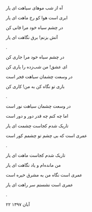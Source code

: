 <!-- 
.. title: در وسعت چشمان سیاهت ای یار...
.. slug: dar-vosate-chashmane-siahat-ey-yar
.. date: 2018-11-13 20:11:26 UTC
.. tags: رباعی, رباعی پیوسته
.. category: 
.. link: 
.. description: 
.. type: text
-->



آه از شب موهای سیاهت ای یار

ابری است هوا کو رخ ماهت ای یار

در چشم سیاه خود مرا فانی کن

آتش بزنم! برق نگاهت ای یار

.

در چشم سیاه خود مرا جاری کن

ای عشق! من شب‌زده را یاری کن

در وسعت چشمان سیاهت فجر است

باری تو نگاه کن به من! کاری کن

.

در وسعت چشمان سیاهت نور است

اما چه کنم چه قدر دور و دور است

تاریک شدم کجاست چشمت ای یار

عمری است که بی چشم تو چشمم کور است

.

تاریک شدم کجاست ماهت ای یار

من مانده‌ام و یاد نگاهت ای یار

عمری است نگاه من به مشرق خیره است

عمری است نشستم سر راهت ای یار

.

۲۲ آبان ۱۳۹۷
